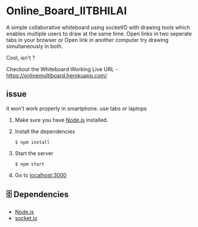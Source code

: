 # Online_Board_IITBHILAI

A simple collaborative whiteboard using socketIO with drawing tools which enables multiple users to draw at the same time. Open links in two seperate tabs in your browser or Open link in another computer try drawing simultaneously in both.

Cool, isn't ?

Checkout the Whiteboard Working Live URL -https://onlinemultiboard.herokuapp.com/



## issue 
it won't work properly in smartphone.
use tabs or laptops



1. Make sure you have [Node.js](https://nodejs.org/) installed.


2. Install the dependencies

    ```
    $ npm install
    ```
    
3. Start the server

    ```
    $ npm start
    ```

4. Go to [localhost:3000](http://localhost:3000/)


## 🗄 Dependencies

- [Node.js](https://nodejs.org/)
- [socket.io](http://socket.io/)

